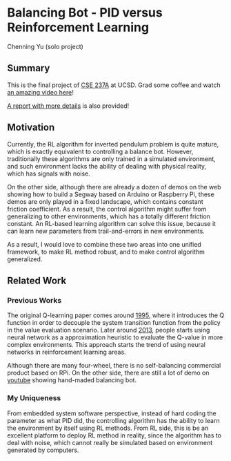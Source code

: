 # Balancing Bot - PID versus Reinforcement Learning

Chenning Yu (solo project)

## Summary

This is the final project of [CSE 237A](https://cseweb.ucsd.edu/classes/wi20/cse237A-a/index.html) at UCSD. Grad some coffee and watch [an amazing video here](./PID.mp4)!

[A report with more details](report.pdf) is also provided!

## Motivation

Currently, the RL algorithm for inverted pendulum problem is quite mature, which is exactly equivalent to controlling a balance bot. However, traditionally these algorithms are only trained in a simulated environment, and such environment lacks the ability of dealing with physical reality, which has signals with noise.

On the other side, although there are already a dozen of demos on the web showing how to build a Segway based on Arduino or Raspberry Pi, these demos are only played in a fixed landscape, which contains constant friction coefficient. As a result, the control algorithm might suffer from generalizing to other environments, which has a totally different friction constant. An RL-based learning algorithm can solve this issue, because it can learn new parameters from trail-and-errors in new environments.

As a result, I would love to combine these two areas into one unified framework, to make RL method robust, and to make control algorithm generalized.


## Related Work
### Previous Works

The original Q-learning paper comes around [1995](https://link.springer.com/content/pdf/10.1007/BF00992698.pdf), where it introduces the Q function in order to decouple the system transition function from the policy in the value evaluation scenario. Later around [2013](https://arxiv.org/pdf/1312.5602.pdf), people starts using neural network as a approximation heuristic to evaluate the Q-value in more complex environments. This approach starts the trend of using neural networks in reinforcement learning areas.

Although there are many four-wheel, there is no self-balancing commercial product based on RPi. On the other side, there are still a lot of demo on [youtube](https://www.youtube.com/watch?v=D0ydpIZFtuM) showing hand-maded balancing bot.

### My Uniqueness

From embedded system software perspective, instead of hard coding the parameter as what PID did, the controlling algorithm has the ability to learn the environment by itself using RL methods. From RL side, this is be an excellent platform to deploy RL method in reality, since the algorithm has to deal with noise, which cannot really be simulated based on environment generated by computers.

